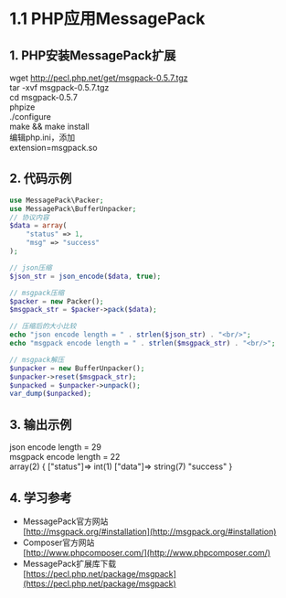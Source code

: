 # 1.1 PHP应用MessagePack

## 1. PHP安装MessagePack扩展
wget http://pecl.php.net/get/msgpack-0.5.7.tgz  
tar -xvf msgpack-0.5.7.tgz  
cd msgpack-0.5.7  
phpize  
./configure  
make && make install  
编辑php.ini，添加  
extension=msgpack.so  

## 2. 代码示例

```php
use MessagePack\Packer;
use MessagePack\BufferUnpacker;
// 协议内容
$data = array(
	"status" => 1,
	"msg" => "success"
);

// json压缩
$json_str = json_encode($data, true);

// msgpack压缩
$packer = new Packer();
$msgpack_str = $packer->pack($data);

// 压缩后的大小比较
echo "json encode length = " . strlen($json_str) . "<br/>";
echo "msgpack encode length = " . strlen($msgpack_str) . "<br/>"; 

// msgpack解压
$unpacker = new BufferUnpacker();
$unpacker->reset($msgpack_str);
$unpacked = $unpacker->unpack();
var_dump($unpacked);
```

## 3. 输出示例
json encode length = 29  
msgpack encode length = 22  
array(2) { ["status"]=> int(1) ["data"]=> string(7) "success" }   

## 4. 学习参考
* MessagePack官方网站  
[http://msgpack.org/#installation](http://msgpack.org/#installation)
* Composer官方网站  
[http://www.phpcomposer.com/](http://www.phpcomposer.com/)
* MessagePack扩展库下载  
[https://pecl.php.net/package/msgpack](https://pecl.php.net/package/msgpack)